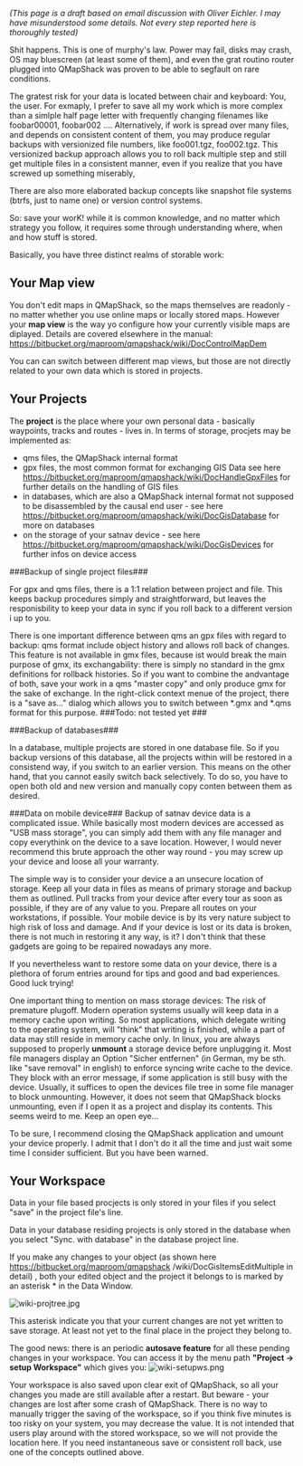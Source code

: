 *(This page is a draft based on email discussion with Oliver Eichler. I may have misunderstood some details. Not every step reported here is thoroughly tested)*

Shit happens. This is one of murphy's law. Power may fail, disks may crash, OS may bluescreen (at least some of them), and even the grat routino router plugged into QMapShack was proven to be able to segfault on rare conditions.

The gratest risk for your data is located between chair and keyboard: You, the user. For exmaply, I prefer to save all my work which is more complex than a simlple half page letter with frequently changing filenames like foobar00001, foobar002 .... Alternatively, if work is spread over many files, and depends on consistent content of them, you may produce regular backups with versionized file numbers, like foo001.tgz, foo002.tgz. This versionized backup approach allows you to roll back multiple step and still get multiple files in a consistent manner, even if you realize that you have screwed up something miserably,

There are also more elaborated backup concepts like snapshot file systems (btrfs, just to name one) or version control systems.

So: save your worK! while it is common knowledge, and no matter which strategy you follow, it requires some through understanding where, when and how stuff is stored.

Basically, you have three distinct realms of storable work:

## Your Map view ##

You don't edit maps in QMapShack, so the maps themselves are readonly - no matter whether you use online maps or locally stored maps. However your **map view** is the way yo configure how your currently visible maps are diplayed. Details are covered elsewhere in the manual:
https://bitbucket.org/maproom/qmapshack/wiki/DocControlMapDem

You can can switch between different map views, but those are not directly related to your own data which is stored in projects.


## Your Projects ##

The **project** is the place where your own personal data - basically waypoints, tracks and routes - lives in. In terms of storage, procjets may be implemented as:

* qms files, the QMapShack internal format
* gpx files, the most common format for exchanging GIS Data see here https://bitbucket.org/maproom/qmapshack/wiki/DocHandleGpxFiles for further details on the handling of GIS files
* in databases, which are also a  QMapShack internal format not supposed to be disassembled by the causal end user - see here https://bitbucket.org/maproom/qmapshack/wiki/DocGisDatabase for more on databases
* on the storage of your satnav device -  see here https://bitbucket.org/maproom/qmapshack/wiki/DocGisDevices for further infos on device access

###Backup of single project files###

For gpx and qms files, there is a 1:1 relation between project and file. This keeps backup procedures simply and straightforward, but leaves the responisbility to keep your data in sync if you roll back to a different version i up to you.

There is one important difference between qms an gpx files with regard to backup: qms format include object history and allows roll back of changes. This feature is not available in gmx files, because ist would break the main purpose of gmx, its exchangability: there is simply no standard in the gmx definitions for rollback histories. So if you want to combine the andvantage of both, save your work in a qms "master copy" and only produce gmx for the sake of exchange. In the right-click context menue of the project, there is a "save as..." dialog which allows you to switch between *.gmx and *.qms format for this purpose. ###Todo: not tested yet ###

###Backup of databases###

In a database, multiple projects are stored in one database file. So if you backup versions of this database, all the projects within will be restored in a consistend way, if you switch to an earlier version. This means on the other hand, that you cannot easily switch back selectively. To do so, you have to open both old and new version and manually copy conten between them as desired.

###Data on mobile device###
Backup of satnav device data is a complicated issue. While basically most modern devices are accessed as "USB mass storage", you can simply add them with any file manager and copy everythink on the device to a save location. However, I would never recommend this brute approach the other way round - you may screw up your device and loose all your warranty.

The simple way is to consider your device a an unsecure location of storage. Keep all your data in files as means of primary storage and backup them as outlined. Pull tracks from your device after every tour as soon as possible, if they are of any value to you. Prepare all routes on your workstations, if possible. Your mobile device is by its very nature subject to high risk of loss and damage. And if your device is lost or its data is broken, there is not much in restoring it any way, is it? I don't think that these gadgets are going to be repaired nowadays any more. 

If you nevertheless want to restore some data on your device, there is a plethora of forum entries around for tips and good and bad experiences. Good luck trying!

One important thing to mention on mass storage devices: The risk of premature plugoff.
Modern operation systems usually will keep data in a memory cache upon writing. So most applications, which delegate writing to the operating system, will "think" that writing is finished, while a part of data may still reside in memory cache only. In linux, you are always supposed to properly **unmount** a storage device before unplugging it. Most file managers display an Option "Sicher entfernen" (in German, my be sth. like "save removal" in english) to enforce syncing write cache to the device. They block with an error message, if some application is still busy with the device. Usually, it suffices to open the devices file tree in some file manager to block unmounting. However, it does not seem that QMapShack blocks unmounting, even if I open it as a project and display its contents. This seems weird to me. Keep an open eye...

To be sure, I recommend closing the QMapShack application and umount your device properly. I admit that I don't do it all the time and just wait some time I consider sufficient. But you have been warned.


## Your Workspace ##

Data in your file based procjects is only stored in your files if you select "save" in the project file's line.

Data in your database residing projects is only stored in the database when you select "Sync. with database" in the database project line.

If you make any changes to your object (as shown here https://bitbucket.org/maproom/qmapshack /wiki/DocGisItemsEditMultiple in detail) , both your edited object and the project it belongs to is marked by an asterisk * in the Data Window. 

![wiki-projtree.jpg](https://bitbucket.org/repo/L5qerE/images/1713486213-wiki-projtree.jpg)

This asterisk indicate you that your current changes are not yet written to save storage. At least not yet to the final place in the project they belong to.

The good news: there is an periodic **autosave feature** for all these pending changes in your workspace. You can access it by the menu path **"Project -> setup Workspace"** which gives you:
![wiki-setupws.png](https://bitbucket.org/repo/L5qerE/images/4061261758-wiki-setupws.png)

Your workspace is also saved upon clear exit of QMapShack, so all your changes you made are still available after a restart. But beware - your changes are lost after some crash of QMapShack. There is no way to manually trigger the saving of the workspace, so if you think five minutes is too risky on your system, you may decrease the value. It is not intended that users play around with the stored workspace, so we will not provide the location here. If you need instantaneous save or consistent roll back, use one of the concepts outlined above.
